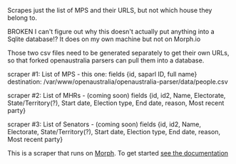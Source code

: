 
Scrapes just the list of MPS and their URLS, but not which house they belong to.

BROKEN I can't figure out why this doesn't actually put anything into a Sqlite database!? It does on my own machine but not on Morph.io

Those two csv files need to be generated separately to get their own URLs, so that forked openaustralia parsers can pull them into a database. 

scraper #1: List of MPS - this one:
fields {id, saparl ID, full name}
destination: /var/www/openaustralia/openaustralia-parser/data/people.csv

scraper #2: List of MHRs - (coming soon) 
fields {id, id2, Name, Electorate, State/Territory(?), Start date, Election type, End date, reason, Most recent party}

scraper #3: List of Senators - (coming soon)
fields {id, id2, Name, Electorate, State/Territory(?), Start date, Election type, End date, reason, Most recent party}


This is a scraper that runs on [Morph](https://morph.io). To get started [see the documentation](https://morph.io/documentation)
